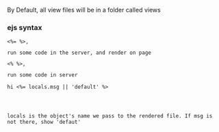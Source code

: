 <p>By Default, all view files will be in a folder called views</p>

<h3>ejs syntax</h3>
<code><%= %>, <p>run some code in the server, and render on page</p></code>
<code><% %>, <p>run some code in server</p></code>

<code>hi <%= locals.msg || 'default' %>
  <p>locals is the object's name we pass to the rendered file. If msg is not there, show 'defaut'</p>
</code>